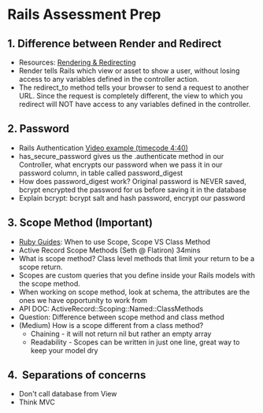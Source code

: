 # Rails Assessment Prep

## 1. Difference between Render and Redirect
* Resources: [Rendering & Redirecting](https://www.theodinproject.com/courses/ruby-on-rails/lessons/controllers#rendering-and-redirecting)
* Render tells Rails which view or asset to show a user, without losing access to any variables defined in the controller action.
* The redirect_to method tells your browser to send a request to another URL. Since the request is completely different, the view to which you redirect will NOT have access to any variables defined in the controller.
## 2. Password
* Rails Authentication [Video example (timecode 4:40)](https://www.youtube.com/watch?v=4O_kCICoebA)
* has_secure_password gives us the .authenticate method in our Controller, what encrypts our password when we pass it in our password column, in table called password_digest 
* How does password_digest work? Original password is NEVER saved, bcrypt encrypted the password for us before saving it in the database
* Explain bcrypt: bcrypt salt and hash password, encrypt our password 
## 3. Scope Method (Important)
* [Ruby Guides](https://www.rubyguides.com/2019/10/scopes-in-ruby-on-rails): When to use Scope, Scope VS Class Method
* Active Record Scope Methods (Seth @ Flatiron) 34mins
* What is scope method? Class level methods that limit your return to be a scope return.
* Scopes are custom queries that you define inside your Rails models with the scope method.
* When working on scope method, look at schema, the attributes are the ones we have opportunity to work from
* API DOC: ActiveRecord::Scoping::Named::ClassMethods
* Question: Difference between scope method and class method 
* (Medium) How is a scope different from a class method?
	*  Chaining - it will not return nil but rather an empty array
	* Readability - Scopes can be written in just one line, great way to keep your model dry
## 4.  Separations of concerns 
* Don't call database from View
* Think MVC
